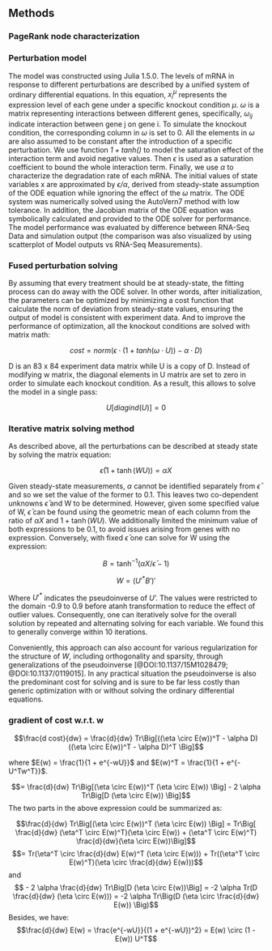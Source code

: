 ## Methods

### PageRank node characterization




### Perturbation model

The model was constructed using Julia 1.5.0. The levels of mRNA in response to different perturbations are described by a unified system of ordinary differential equations. In this equation, $x_{i}^\mu$ represents the expression level of each gene under a specific knockout condition $\mu$. $\omega$ is a matrix representing interactions between different genes, specifically, $\omega_{ij}$ indicate interaction between gene j on gene i. To simulate the knockout condition, the corresponding column in $\omega$ is set to 0. All the elements in $\omega$ are also assumed to be constant after the introduction of a specific perturbation. We use function $\mathit{1 + tanh( )}$ to model the saturation effect of the interaction term and avoid negative values. Then $\epsilon$ is used as a saturation coefficient to bound the whole interaction term. Finally, we use $\alpha$ to characterize the degradation rate of each mRNA. The initial values of state variables x are approximated by $\mathit{\epsilon / \alpha}$, derived from steady-state assumption of the ODE equation while ignoring the effect of the $\omega$ matrix. The ODE system was numerically solved using the AutoVern7 method with low tolerance. In addition, the Jacobian matrix of the ODE equation was symbolically calculated and provided to the ODE solver for performance. The model performance was evaluated by difference between RNA-Seq Data and simulation output (the comparison was also visualized by using scatterplot of Model outputs vs RNA-Seq Measurements).

### Fused perturbation solving

By assuming that every treatment should be at steady-state, the fitting process can do away with the ODE solver. In other words, after initialization, the parameters can be optimized by minimizing a cost function that calculate the norm of deviation from steady-state values, ensuring the output of model is consistent with experiment data. And to improve the performance of optimization, all the knockout conditions are solved with matrix math:

$$cost = norm(\epsilon \cdot (1 + tanh(\omega\cdot U)) - \alpha\cdot D)$$

D is an 83 x 84 experiment data matrix while U is a copy of D. Instead of modifying w matrix, the diagonal elements in U matrix are set to zero in order to simulate each knockout condition. As a result, this allows to solve the model in a single pass:

$$U[diagind(U)] =0$$


### Iterative matrix solving method

As described above, all the perturbations can be described at steady state by solving the matrix equation:

$$\bar{\epsilon} \left( 1 + \tanh⁡\left(W U \right) \right) = \alpha X$$

Given steady-state measurements, $\alpha$ cannot be identified separately from $\bar{\epsilon}$ and so we set the value of the former to 0.1. This leaves two co-dependent unknowns $\bar{\epsilon}$ and W to be determined. However, given some specified value of W, $\bar{\epsilon}$ can be found using the geometric mean of each column from the ratio of $\alpha X$ and $1 + \tanh(WU)$. We additionally limited the minimum value of both expressions to be 0.1, to avoid issues arising from genes with no expression. Conversely, with fixed $\bar{\epsilon}$ one can solve for W using the expression:

$$B = \tanh^{-1}⁡(αX/\bar{\epsilon} - 1)$$

$$W = ( {U'}^{*}  B' )'$$

Where ${U'}^{*}$ indicates the pseudoinverse of $U’$. The values were restricted to the domain -0.9 to 0.9 before atanh transformation to reduce the effect of outlier values. Consequently, one can iteratively solve for the overall solution by repeated and alternating solving for each variable. We found this to generally converge within 10 iterations.

Conveniently, this approach can also account for various regularization for the structure of $W$, including orthogonality and sparsity, through generalizations of the pseudoinverse [@DOI:10.1137/15M1028479; @DOI:10.1137/0119015]. In any practical situation the pseudoinverse is also the predominant cost for solving and is sure to be far less costly than generic optimization with or without solving the ordinary differential equations.


### gradient of cost w.r.t. w

$$\frac{d cost}{dw} = \frac{d}{dw} Tr\Big[((\eta \circ E(w))^T - \alpha D) ((\eta \circ E(w))^T - \alpha D)^T \Big]$$

where $E(w) = \frac{1}{1 + e^{-wU}}$ and $E(w)^T = \frac{1}{1 + e^{-U^Tw^T}}$.

$$= \frac{d}{dw} Tr\Big[(\eta \circ E(w))^T (\eta \circ E(w)) \Big] - 2 \alpha Tr\Big[D (\eta \circ E(w)) \Big]$$
The two parts in the above expression could be summarized as:

$$\frac{d}{dw} Tr\Big[(\eta \circ E(w))^T (\eta \circ E(w)) \Big] = Tr\Big[ \frac{d}{dw} (\eta^T \circ E(w)^T)(\eta \circ E(w)) + (\eta^T \circ E(w)^T) \frac{d}{dw}(\eta \circ E(w))\Big]$$
$$= Tr(\eta^T \circ \frac{d}{dw} E(w)^T (\eta \circ E(w))) + Tr((\eta^T \circ E(w)^T)(\eta \circ \frac{d}{dw} E(w)))$$
and
$$ - 2 \alpha \frac{d}{dw} Tr\Big[D (\eta \circ E(w))\Big] = -2 \alpha Tr(D \frac{d}{dw} (\eta \circ E(w))) = -2 \alpha Tr\Big(D (\eta \circ \frac{d}{dw} E(w)) \Big)$$
Besides, we have:
$$\frac{d}{dw} E(w) = \frac{e^{-wU}}{(1 + e^{-wU})^2} = E(w) \circ (1 - E(w)) U^T$$


